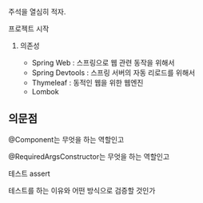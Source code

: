 주석을 열심히 적자.

프로젝트 시작

1. 의존성

    - Spring Web : 스프링으로 웹 관련 동작을 위해서
    - Spring Devtools : 스프링 서버의 자동 리로드를 위해서
    - Thymeleaf : 동적인 웹을 위한 웹엔진
    - Lombok

## 의문점

@Component는 무엇을 하는 역할인고

@RequiredArgsConstructor는 무엇을 하는 역할인고

테스트 assert

테스트를 하는 이유와 어떤 방식으로 검증할 것인가